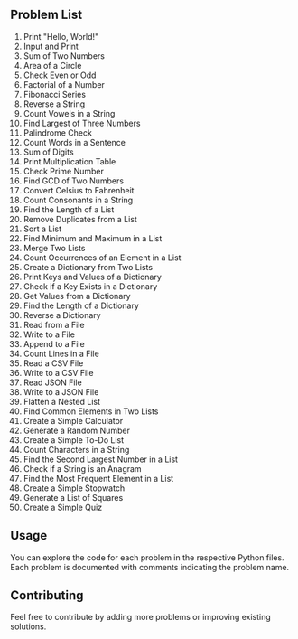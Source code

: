 
## Problem List

1. Print "Hello, World!"
2. Input and Print
3. Sum of Two Numbers
4. Area of a Circle
5. Check Even or Odd
6. Factorial of a Number
7. Fibonacci Series
8. Reverse a String
9. Count Vowels in a String
10. Find Largest of Three Numbers
11. Palindrome Check
12. Count Words in a Sentence
13. Sum of Digits
14. Print Multiplication Table
15. Check Prime Number
16. Find GCD of Two Numbers
17. Convert Celsius to Fahrenheit
18. Count Consonants in a String
19. Find the Length of a List
20. Remove Duplicates from a List
21. Sort a List
22. Find Minimum and Maximum in a List
23. Merge Two Lists
24. Count Occurrences of an Element in a List
25. Create a Dictionary from Two Lists
26. Print Keys and Values of a Dictionary
27. Check if a Key Exists in a Dictionary
28. Get Values from a Dictionary
29. Find the Length of a Dictionary
30. Reverse a Dictionary
31. Read from a File
32. Write to a File
33. Append to a File
34. Count Lines in a File
35. Read a CSV File
36. Write to a CSV File
37. Read JSON File
38. Write to a JSON File
39. Flatten a Nested List
40. Find Common Elements in Two Lists
41. Create a Simple Calculator
42. Generate a Random Number
43. Create a Simple To-Do List
44. Count Characters in a String
45. Find the Second Largest Number in a List
46. Check if a String is an Anagram
47. Find the Most Frequent Element in a List
48. Create a Simple Stopwatch
49. Generate a List of Squares
50. Create a Simple Quiz

## Usage

You can explore the code for each problem in the respective Python files. Each problem is documented with comments indicating the problem name.

## Contributing

Feel free to contribute by adding more problems or improving existing solutions.
